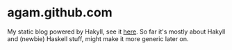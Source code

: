 agam.github.com
===============

My static blog powered by Hakyll, see it [here](http://agam.github.com/). So far it's mostly about Hakyll and (newbie) Haskell stuff, might make it more generic later on.
